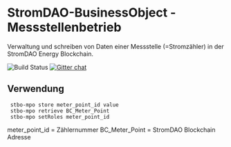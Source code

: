 # StromDAO-BusinessObject - Messstellenbetrieb

Verwaltung und schreiben von Daten einer Messstelle (=Stromzähler) in der StromDAO Energy Blockchain. 

![Build Status](https://app.codeship.com/projects/0b53dce0-1501-0135-4829-1a2cb8d45999/status?branch=master) [![Gitter chat](https://badges.gitter.im/gitterHQ/gitter.png)](https://gitter.im/stromdao/BusinessObject)

## Verwendung
```
 stbo-mpo store meter_point_id value
 stbo-mpo retrieve BC_Meter_Point
 stbo-mpo setRoles meter_point_id
```

meter_point_id = Zählernummer
BC_Meter_Point = StromDAO Blockchain Adresse  

